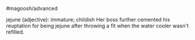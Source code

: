 #magoosh/advanced

jejune (adjective): immature; childish 
Her boss further cemented his reuptation for being jejune after throwing a fit when the water cooler 
wasn't refilled. 
